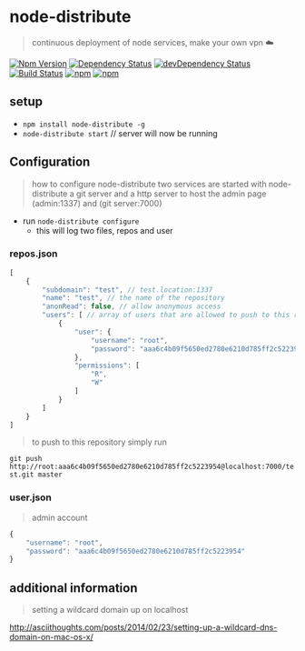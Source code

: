 # node-distribute
> continuous deployment of node services, make your own vpn ☁️

[![Npm Version](https://img.shields.io/npm/v/node-distribute.svg)](https://www.npmjs.com/package/node-distribute)
[![Dependency Status](https://david-dm.org/gabrielcsapo/node-distribute.svg)](https://david-dm.org/gabrielcsapo/node-distribute)
[![devDependency Status](https://david-dm.org/gabrielcsapo/node-distribute/dev-status.svg)](https://david-dm.org/gabrielcsapo/node-distribute#info=devDependencies)
[![Build Status](https://travis-ci.org/gabrielcsapo/node-distribute.svg?branch=master)](https://travis-ci.org/gabrielcsapo/node-distribute)
[![npm](https://img.shields.io/npm/dt/node-distribute.svg)]()
[![npm](https://img.shields.io/npm/dm/node-distribute.svg)]()

## setup

- `npm install node-distribute -g`
- `node-distribute start` // server will now be running

## Configuration

> how to configure node-distribute
> two services are started with node-distribute a git server and a http server to host the admin page
(admin:1337) and (git server:7000)

- run `node-distribute configure`
    - this will log two files, repos and user

### repos.json

```javascript
[
    {
        "subdomain": "test", // test.location:1337
        "name": "test", // the name of the repository
        "anonRead": false, // allow anonymous access
        "users": [ // array of users that are allowed to push to this repository
            {
                "user": {
                    "username": "root",
                    "password": "aaa6c4b09f5650ed2780e6210d785ff2c5223954"
                },
                "permissions": [
                    "R",
                    "W"
                ]
            }
        ]
    }
]
```

> to push to this repository simply run

`git push http://root:aaa6c4b09f5650ed2780e6210d785ff2c5223954@localhost:7000/test.git master`

### user.json
> admin account

```javascript
{
    "username": "root",
    "password": "aaa6c4b09f5650ed2780e6210d785ff2c5223954"
}
```

## additional information

> setting a wildcard domain up on localhost

http://asciithoughts.com/posts/2014/02/23/setting-up-a-wildcard-dns-domain-on-mac-os-x/
